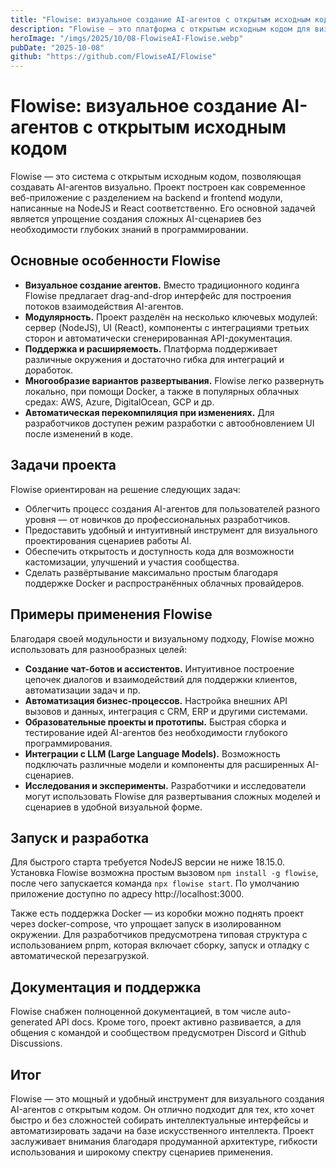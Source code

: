 ```yaml
---
title: "Flowise: визуальное создание AI-агентов с открытым исходным кодом"
description: "Flowise — это платформа с открытым исходным кодом для визуального создания и развертывания AI-агентов с поддержкой различных облачных и локальных инфраструктур."
heroImage: "/imgs/2025/10/08-FlowiseAI-Flowise.webp"
pubDate: "2025-10-08"
github: "https://github.com/FlowiseAI/Flowise"
---
```


# Flowise: визуальное создание AI-агентов с открытым исходным кодом

Flowise — это система с открытым исходным кодом, позволяющая создавать AI-агентов визуально. Проект построен как современное веб-приложение с разделением на backend и frontend модули, написанные на NodeJS и React соответственно. Его основной задачей является упрощение создания сложных AI-сценариев без необходимости глубоких знаний в программировании.

## Основные особенности Flowise

- **Визуальное создание агентов.** Вместо традиционного кодинга Flowise предлагает drag-and-drop интерфейс для построения потоков взаимодействия AI-агентов.
- **Модулярность.** Проект разделён на несколько ключевых модулей: сервер (NodeJS), UI (React), компоненты с интеграциями третьих сторон и автоматически сгенерированная API-документация.
- **Поддержка и расширяемость.** Платформа поддерживает различные окружения и достаточно гибка для интеграций и доработок.
- **Многообразие вариантов развертывания.** Flowise легко развернуть локально, при помощи Docker, а также в популярных облачных средах: AWS, Azure, DigitalOcean, GCP и др.
- **Автоматическая перекомпиляция при изменениях.** Для разработчиков доступен режим разработки с автообновлением UI после изменений в коде.

## Задачи проекта

Flowise ориентирован на решение следующих задач:

- Облегчить процесс создания AI-агентов для пользователей разного уровня — от новичков до профессиональных разработчиков.
- Предоставить удобный и интуитивный инструмент для визуального проектирования сценариев работы AI.
- Обеспечить открытость и доступность кода для возможности кастомизации, улучшений и участия сообщества.
- Сделать развёртывание максимально простым благодаря поддержке Docker и распространённых облачных провайдеров.

## Примеры применения Flowise

Благодаря своей модульности и визуальному подходу, Flowise можно использовать для разнообразных целей:

- **Создание чат-ботов и ассистентов.** Интуитивное построение цепочек диалогов и взаимодействий для поддержки клиентов, автоматизации задач и пр.
- **Автоматизация бизнес-процессов.** Настройка внешних API вызовов и данных, интеграция с CRM, ERP и другими системами.
- **Образовательные проекты и прототипы.** Быстрая сборка и тестирование идей AI-агентов без необходимости глубокого программирования.
- **Интеграции с LLM (Large Language Models).** Возможность подключать различные модели и компоненты для расширенных AI-сценариев.
- **Исследования и эксперименты.** Разработчики и исследователи могут использовать Flowise для развертывания сложных моделей и сценариев в удобной визуальной форме.

## Запуск и разработка

Для быстрого старта требуется NodeJS версии не ниже 18.15.0. Установка Flowise возможна простым вызовом `npm install -g flowise`, после чего запускается команда `npx flowise start`. По умолчанию приложение доступно по адресу http://localhost:3000.

Также есть поддержка Docker — из коробки можно поднять проект через docker-compose, что упрощает запуск в изолированном окружении. Для разработчиков предусмотрена типовая структура с использованием pnpm, которая включает сборку, запуск и отладку с автоматической перезагрузкой.

## Документация и поддержка

Flowise снабжен полноценной документацией, в том числе auto-generated API docs. Кроме того, проект активно развивается, а для общения с командой и сообществом предусмотрен Discord и Github Discussions.

## Итог

Flowise — это мощный и удобный инструмент для визуального создания AI-агентов с открытым кодом. Он отлично подходит для тех, кто хочет быстро и без сложностей собирать интеллектуальные интерфейсы и автоматизировать задачи на базе искусственного интеллекта. Проект заслуживает внимания благодаря продуманной архитектуре, гибкости использования и широкому спектру сценариев применения.